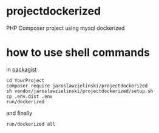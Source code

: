 # projectdockerized
PHP Composer project using mysql dockerized

# how to use shell commands
in [packagist](https://packagist.org/packages/jaroslawzielinski/projectdockerized)
```ssh
cd YourProject
composer require jaroslawzielinski/projectdockerized
sh vendor/jaroslawzielinski/projectdockerized/setup.sh
cp .env.dist .env
run/dockerized
```
and finally
```ssh
run/dockerized all
```
